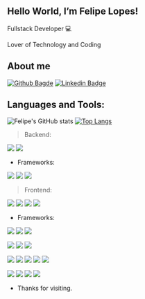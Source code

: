 ## Hello World, I’m Felipe Lopes!

Fullstack Developer :computer:

Lover of Technology and Coding

## About me
[![Github Bagde](https://img.shields.io/badge/-Github-000?style=flat-square&logo=Github&logoColor=white&link=LINK_GIT)](https://github.com/felipe-mlopes)
[![Linkedin Badge](https://img.shields.io/badge/-LinkedIn-blue?style=flat-square&logo=Linkedin&logoColor=white&link=https://www.linkedin.com/in/felipe-mlopes)](https://www.linkedin.com/in/felipe-mlopes)

## Languages and Tools:
![Felipe's GitHub stats](https://github-readme-stats.vercel.app/api?username=felipe-mlopes&show_icons=true&theme=dracula)
[![Top Langs](https://github-readme-stats.vercel.app/api/top-langs/?username=felipe-mlopes&layout=compact)](https://github.com/felipe-mlopes/github-readme-stats)

> Backend:
  
<code><img heigth="20" src="https://img.shields.io/badge/Java-ED8B00?style=for-the-badge&logo=openjdk&logoColor=white" /></code>
<code><img heigth="20" src="https://img.shields.io/badge/Node%20js-339933?style=for-the-badge&logo=nodedotjs&logoColor=white" /></code>

  - Frameworks:

  <code><img heigth="20" src="https://img.shields.io/badge/Spring-6DB33F?style=for-the-badge&logo=spring&logoColor=white" /></code>
  <code><img heigth="20" src="https://img.shields.io/badge/nestjs-E0234E?style=for-the-badge&logo=nestjs&logoColor=white" /></code>
  <code><img heigth="20" src="https://img.shields.io/badge/fastify-202020?style=for-the-badge&logo=fastify&logoColor=white" /></code>

> Frontend:

<code><img heigth="20" src="https://img.shields.io/badge/TypeScript-007ACC?style=for-the-badge&logo=typescript&logoColor=white" /></code>
<code><img heigth="20" src="https://img.shields.io/badge/JavaScript-323330?style=for-the-badge&logo=javascript&logoColor=F7DF1E" /></code>
<code><img heigth="20" src="https://img.shields.io/badge/HTML5-E34F26?style=for-the-badge&logo=html5&logoColor=white" /></code>
<code><img heigth="20" src="https://img.shields.io/badge/CSS3-1572B6?style=for-the-badge&logo=css3&logoColor=white" /></code>

 - Frameworks:

<code><img heigth="20" src="https://img.shields.io/badge/React-20232A?style=for-the-badge&logo=react&logoColor=61DAFB" /></code>
<code><img heigth="20" src="https://img.shields.io/badge/Tailwind_CSS-38B2AC?style=for-the-badge&logo=tailwind-css&logoColor=white" /></code>
<code><img heigth="20" src="https://img.shields.io/badge/next%20js-000000?style=for-the-badge&logo=nextdotjs&logoColor=white" /></code>


<code><img heigth="20" src="https://img.shields.io/badge/Docker-2CA5E0?style=for-the-badge&logo=docker&logoColor=white" /></code>
<code><img heigth="20" src="https://img.shields.io/badge/GIT-E44C30?style=for-the-badge&logo=git&logoColor=white" /></code>
<code><img heigth="20" src="https://img.shields.io/badge/Jest-C21325?style=for-the-badge&logo=jest&logoColor=white" /></code>

<code><img heigth="20" src="https://img.shields.io/badge/Sqlite-003B57?style=for-the-badge&logo=sqlite&logoColor=white" /></code>
<code><img heigth="20" src="https://img.shields.io/badge/PostgreSQL-316192?style=for-the-badge&logo=postgresql&logoColor=white" /></code>
<code><img heigth="20" src="https://img.shields.io/badge/MySQL-005C84?style=for-the-badge&logo=mysql&logoColor=white" /></code>
<code><img heigth="20" src="https://img.shields.io/badge/MongoDB-4EA94B?style=for-the-badge&logo=mongodb&logoColor=white" /></code>
<code><img heigth="20" src="https://img.shields.io/badge/redis-%23DD0031.svg?&style=for-the-badge&logo=redis&logoColor=white" /></code>

<code><img heigth="20" src="https://img.shields.io/badge/GitHub_Actions-2088FF?style=for-the-badge&logo=github-actions&logoColor=white" /></code>
<code><img heigth="20" src="https://img.shields.io/badge/Cloudflare-F38020?style=for-the-badge&logo=Cloudflare&logoColor=white" /></code>
<code><img heigth="20" src="https://img.shields.io/badge/Render-46E3B7?style=for-the-badge&logo=render&logoColor=white" /></code>
<code><img heigth="20" src="https://img.shields.io/badge/Vercel-000000?style=for-the-badge&logo=vercel&logoColor=white" /></code>

- Thanks for visiting.

